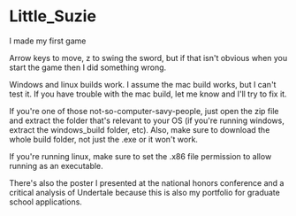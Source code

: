 # Little_Suzie
I made my first game

Arrow keys to move, z to swing the sword, but if that isn't obvious when you start the game then I did something wrong.

Windows and linux builds work. I assume the mac build works, but I can't test it. If you have trouble with the mac build, let me know and I'll try to fix it.

If you're one of those not-so-computer-savy-people, just open the zip file and extract the folder that's relevant to your OS (if you're running windows, extract the windows_build folder, etc). Also, make sure to download the whole build folder, not just the .exe or it won't work.

If you're running linux, make sure to set the .x86 file permission to allow running as an executable.

There's also the poster I presented at the national honors conference and a critical analysis of Undertale because this is also my portfolio for graduate school applications.
